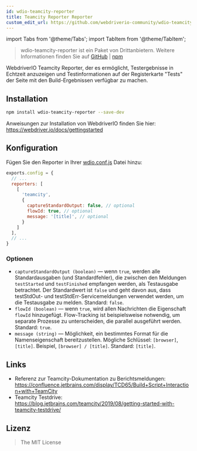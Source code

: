 ```yaml
---
id: wdio-teamcity-reporter
title: Teamcity Reporter Reporter
custom_edit_url: https://github.com/webdriverio-community/wdio-teamcity-reporter/edit/main/README.md
---
```


import Tabs from '@theme/Tabs';
import TabItem from '@theme/TabItem';

> wdio-teamcity-reporter ist ein Paket von Drittanbietern. Weitere Informationen finden Sie auf [GitHub](https://github.com/webdriverio-community/wdio-teamcity-reporter) | [npm](https://www.npmjs.com/package/wdio-teamcity-reporter)

WebdriverIO Teamcity Reporter, der es ermöglicht, Testergebnisse in Echtzeit anzuzeigen und Testinformationen auf der Registerkarte "Tests" der Seite mit den Build-Ergebnissen verfügbar zu machen.


## Installation

```bash
npm install wdio-teamcity-reporter --save-dev
```

Anweisungen zur Installation von WebdriverIO finden Sie hier: https://webdriver.io/docs/gettingstarted


## Konfiguration

Fügen Sie den Reporter in Ihrer [wdio.conf.js](http://webdriver.io/guide/testrunner/configurationfile.html) Datei hinzu:

```javascript
exports.config = {
  // ...
  reporters: [
    [
      'teamcity',
      {
        captureStandardOutput: false, // optional
        flowId: true, // optional
        message: '[title]', // optional
      }
    ]
  ],
  // ...
}
```

### Optionen

- `captureStandardOutput (boolean)` — wenn `true`, werden alle Standardausgaben (und Standardfehler), die zwischen den Meldungen `testStarted` und `testFinished` empfangen werden, als Testausgabe betrachtet. Der Standardwert ist `false` und geht davon aus, dass testStdOut- und testStdErr-Servicemeldungen verwendet werden, um die Testausgabe zu melden. Standard: `false`.
- `flowId (boolean)` — wenn `true`, wird allen Nachrichten die Eigenschaft `flowId` hinzugefügt. Flow-Tracking ist beispielsweise notwendig, um separate Prozesse zu unterscheiden, die parallel ausgeführt werden. Standard: `true`.
- `message (string)` — Möglichkeit, ein bestimmtes Format für die Namenseigenschaft bereitzustellen. Mögliche Schlüssel: `[browser]`, `[title]`. Beispiel, `[browser] / [title]`. Standard: `[title]`.


## Links

- Referenz zur Teamcity-Dokumentation zu Berichtsmeldungen: https://confluence.jetbrains.com/display/TCD65/Build+Script+Interaction+with+TeamCity
- Teamcity Testdrive: https://blog.jetbrains.com/teamcity/2019/08/getting-started-with-teamcity-testdrive/


## Lizenz

> The MIT License